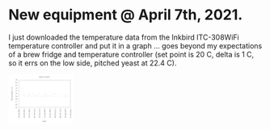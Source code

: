 # New equipment @ April 7th, 2021.

I just downloaded the temperature data from the Inkbird ITC-308WiFi
temperature controller and put it in a graph ... goes beyond my
expectations of a brew fridge and temperature controller (set point is
20 C, delta is 1 C, so it errs on the low side, pitched yeast at 22.4 C).

[![fig_1](1_small.png)](1.png)
